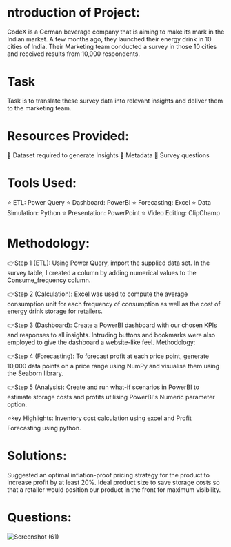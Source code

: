 # ntroduction of Project:
CodeX is a German beverage company that is aiming to make its mark in the Indian market. A few months ago, they launched their energy drink in 10 cities of India. 
Their Marketing team conducted a survey in those 10 cities and received results from 10,000 respondents.

# Task
Task is to translate these survey data into relevant insights and deliver them to the marketing team.

# Resources Provided:
📍 Dataset required to generate Insights
📍 Metadata
📍 Survey questions

# Tools Used:
⭐ ETL: Power Query
⭐ Dashboard: PowerBI
⭐ Forecasting: Excel
⭐ Data Simulation: Python
⭐ Presentation: PowerPoint
⭐ Video Editing: ClipChamp

# Methodology:

👉Step 1 (ETL): Using Power Query, import the supplied data set. In the survey table, I created a column by adding numerical values to the Consume_frequency column.

👉Step 2 (Calculation): Excel was used to compute the average consumption unit for each frequency of consumption as well as the cost of energy drink storage for retailers.

👉Step 3 (Dashboard): Create a PowerBI dashboard with our chosen KPIs and responses to all insights. Intruding buttons and bookmarks were also employed to give the dashboard a website-like feel.
Methodology:

👉Step 4 (Forecasting): To forecast profit at each price point, generate 10,000 data points on a price range using NumPy and visualise them using the Seaborn library.

👉Step 5 (Analysis): Create and run what-if scenarios in PowerBI to estimate storage costs and profits utilising PowerBI's Numeric parameter option.

⭐key Highlights: Inventory cost calculation using excel and Profit Forecasting using python.

# Solutions:
Suggested an optimal inflation-proof pricing strategy for the product to increase profit by at least 20%. Ideal product size to save storage costs so that a retailer would position our product 
in the front for maximum visibility.

# Questions:
![Screenshot (61)](https://github.com/saisubhamjena/CodeX_project_files/assets/124357451/2ccdafd9-faf3-40f2-9b0a-b4e08c389cf7)




